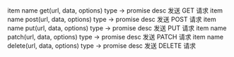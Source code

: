 <api jade>
   item
      name get(url, data, options)
      type -> promise
      desc 发送 GET 请求
   item
      name post(url, data, options)
      type -> promise
      desc 发送 POST 请求
   item
      name put(url, data, options)
      type -> promise
      desc 发送 PUT 请求
   item
      name patch(url, data, options)
      type -> promise
      desc 发送 PATCH 请求
   item
      name delete(url, data, options)
      type -> promise
      desc 发送 DELETE 请求
</api>